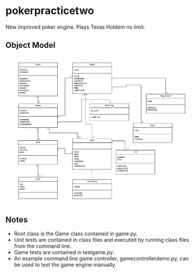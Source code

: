 # pokerpracticetwo

New improved poker engine. Plays Texas Holdem no limit.

## Object Model

![Poker model](/images/PokerModel.png)

## Notes

- Root class is the Game class contained in game.py.
- Unit tests are contained in class files and executed by running class files from the command line.
- Game tests are contained in testgame.py.
- An example command line game controller, gamecontrollerdemo.py, can be used to test the game engine manually.